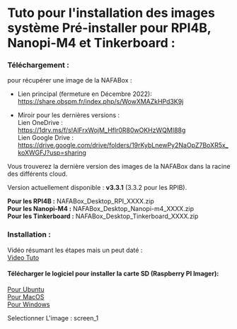 # Tuto pour l'installation des images système Pré-installer pour RPI4B, Nanopi-M4 et Tinkerboard :

### Téléchargement :

pour récupérer une image de la NAFABox :

- Lien principal (fermeture en Décembre 2022):   
https://share.obspm.fr/index.php/s/WowXMAZkHPd3K9j

- Miroir pour les dernières versions :   
Lien OneDrive :   
https://1drv.ms/f/s!AlFrxWojM_Hflr0R80wOKHzWQMI88g   
Lien Google Drive :   
https://drive.google.com/drive/folders/19rKybLnewPy2NaOpZ7BoXR5x_koXWGFJ?usp=sharing  

Vous trouverez la dernière version des images de la NAFABox dans la racine des différents cloud.

Version actuellement disponible : __v3.3.1__ (3.3.2 pour les RPIB).   

__Pour les RPI4B :__ NAFABox_Desktop_RPI_XXXX.zip   
__Pour les Nanopi-M4 :__ NAFABox_Desktop_Nanopi-m4_XXXX.zip   
__Pour les Tinkerboard :__ NAFABox_Desktop_Tinkerboard_XXXX.zip 

### Installation : 

Vidéo résumant les étapes mais un peut daté :   
[Video Tuto](https://youtu.be/R-NZFkVL0B4)

#### Télécharger le logiciel pour installer la carte SD (Raspberry PI Imager):   
[Pour Ubuntu](https://downloads.raspberrypi.org/imager/imager_latest_amd64.deb)   
[Pour MacOS](https://downloads.raspberrypi.org/imager/imager_latest.dmg)   
[Pour Windows](https://downloads.raspberrypi.org/imager/imager_latest.exe)    

Selectionner L'image :
screen_1


